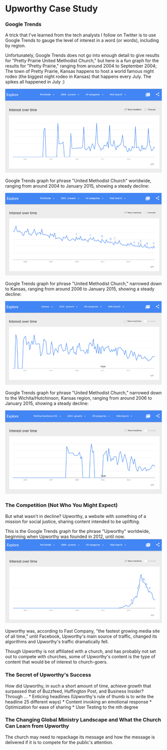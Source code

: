 # Upworthy Case Study

### Google Trends

A trick that I've learned from the tech analysts I follow on Twitter is to use Google Trends to gauge the level of interest in a word (or words), including by region. 

Unfortunately, Google Trends does not go into enough detail to give results for "Pretty Prairie United Methodist Church," but here is a fun graph for the results for "Pretty Prairie," ranging from around 2004 to September 2004; The town of Pretty Prairie, Kansas happens to host a world famous night rodeo (the biggest night rodeo in Kansas) that happens every July. The spikes all happened in July :) 

![](images/google-trends-pretty-prairie-worldwide.png)

Google Trends graph for phrase "United Methodist Church" worldwide, ranging from around 2004 to January 2015, showing a steady decline: 

![](images/google-trend-united-methodist-church-worldwide.png)

Google Trends graph for phrase "United Methodist Church," narrowed down to Kansas, ranging from around 2006 to January 2015, showing a steady decline: 

![](images/google-trends-united-methodist-church-kansas.png)

Google Trends graph for phrase "United Methodist Church," narrowed down to the Wichita/Hutchinson, Kansas region, ranging from around 2006 to January 2015, showing a steady decline: 

![](images/google-trends-united-methodist-church-wichita-hutchinson.png)

### The Competition (Not Who You Might Expect)

But what wasn't in decline? Upworthy, a website with something of a mission for social justice, sharing content intended to be uplifting. 

This is the Google Trends graph for the phrase "Upworthy" worldwide, beginning when Upworthy was founded in 2012, until now. <br>
![](images/google-trends-upworthy-worldwide.png)

Upworthy was, according to Fast Company, "the fastest growing media site of all time," until Facebook, Upworthy's main source of traffic, changed its algorithms and Upworthy's traffic dramatically fell. 

Though Upworthy is not affiliated with a church, and has probably not set out to compete with churches, some of Upworthy's content is the type of content that would be of interest to church-goers.

### The Secret of Upworthy's Success

How did Upworthy, in such a short amount of time, achieve growth that surpassed that of Buzzfeed, Huffington Post, and Business Insider?
<br>
Through ...
* 
Enticing headlines (Upworthy's rule of thumb is to write the headline 25 different ways)
* 
Content invoking an emotional response
* 
Optimization for ease of sharing
* 
User Testing to the nth degree

### The Changing Global Ministry Landscape and What the Church Can Learn from Upworthy

The church may need to repackage its message and how the message is delivered if it is to compete for the public's attention. 

